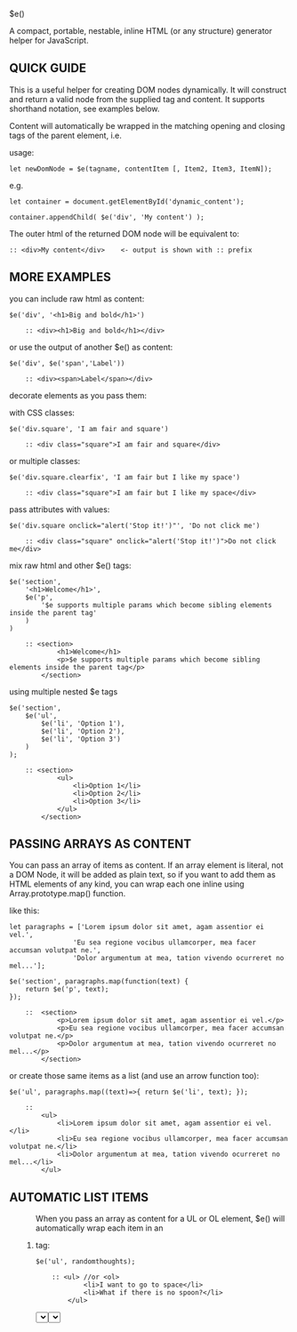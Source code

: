 $e()

A compact, portable, nestable, inline HTML (or any structure) generator helper for JavaScript.
    
    
    
QUICK GUIDE
-----------

This is a useful helper for creating DOM nodes dynamically.  It will construct and return 
a valid node from the supplied tag and content.  It supports shorthand notation, see examples below.
    
Content will automatically be wrapped in the matching opening and closing tags of the parent element, 
i.e. 

usage:  
    
    let newDomNode = $e(tagname, contentItem [, Item2, Item3, ItemN]);

e.g. 

    let container = document.getElementById('dynamic_content');

    container.appendChild( $e('div', 'My content') );

The outer html of the returned DOM node will be equivalent to:
    
    :: <div>My content</div>    <- output is shown with :: prefix
    


MORE EXAMPLES
-------------
    
you can include raw html as content:

    $e('div', '<h1>Big and bold</h1>')                

        :: <div><h1>Big and bold</h1></div>


or use the output of another $e() as content:
    
    $e('div', $e('span','Label'))                                   

        :: <div><span>Label</span></div>


decorate elements as you pass them:  
    
with CSS classes:
        
    $e('div.square', 'I am fair and square')                            

        :: <div class="square">I am fair and square</div>


or multiple classes:

    $e('div.square.clearfix', 'I am fair but I like my space')                        

        :: <div class="square">I am fair but I like my space</div>

pass attributes with values:
        
    $e('div.square onclick="alert('Stop it!')"', 'Do not click me')     

        :: <div class="square" onclick="alert('Stop it!')">Do not click me</div>

mix raw html and other $e() tags:
    
    $e('section', 
        '<h1>Welcome</h1>', 
        $e('p', 
            '$e supports multiple params which become sibling elements inside the parent tag'
        )
    )

        :: <section>
                <h1>Welcome</h1>
                <p>$e supports multiple params which become sibling elements inside the parent tag</p>
            </section>

using multiple nested $e tags 
    
    $e('section', 
        $e('ul', 
            $e('li', 'Option 1'),
            $e('li', 'Option 2'),
            $e('li', 'Option 3')
        )
    );

        :: <section>
                <ul>
                    <li>Option 1</li>
                    <li>Option 2</li>
                    <li>Option 3</li>
                </ul>
            </section>


    
PASSING ARRAYS AS CONTENT
-------------------------

You can pass an array of items as content.  If an array element is literal, not a DOM Node, 
it will be added as plain text, so if you want to add them as HTML elements of any kind, 
you can wrap each one inline using Array.prototype.map() function.

like this:

    let paragraphs = ['Lorem ipsum dolor sit amet, agam assentior ei vel.',
                    'Eu sea regione vocibus ullamcorper, mea facer accumsan volutpat ne.',
                    'Dolor argumentum at mea, tation vivendo ocurreret no mel...'];

    $e('section', paragraphs.map(function(text) {
        return $e('p', text);    
    });
        
        ::  <section>
                <p>Lorem ipsum dolor sit amet, agam assentior ei vel.</p>
                <p>Eu sea regione vocibus ullamcorper, mea facer accumsan volutpat ne.</p>
                <p>Dolor argumentum at mea, tation vivendo ocurreret no mel...</p>
            </section>
    
or create those same items as a list (and use an arrow function too):

    $e('ul', paragraphs.map((text)=>{ return $e('li', text); });
    
        :: 
            <ul>
                <li>Lorem ipsum dolor sit amet, agam assentior ei vel.</li>
                <li>Eu sea regione vocibus ullamcorper, mea facer accumsan volutpat ne.</li>
                <li>Dolor argumentum at mea, tation vivendo ocurreret no mel...</li>
            </ul>
                


AUTOMATIC LIST ITEMS
--------------------

<UL><OL>

When you pass an array as content for a UL or OL element, $e() will automatically wrap each item in an <li> tag:
    
    $e('ul', randomthoughts);
                    
        :: <ul> //or <ol>
                <li>I want to go to space</li>
                <li>What if there is no spoon?</li>
            </ul>
    
<SELECT>
        
Same thing happens with <select> element, all literal array items (if they are not DOM nodes) will be wrapped in OPTION elements:

    $e('select', levels);

        :: <select> 
                <option>Level 1</option>
                <option>Level 2</option>
            </select>
    
    NOTE: This needs to be extended to support specifying selected item, if not map() can be used
    


DEEPLY NESTED ITERATION
-----------------------

You can also create nested structures using a shorthand stack notation:

$e('section > div > ul', itemArray)  //spaces are not required but are ok

This will generate a nested structure, with only the last element being repeated.
    
section>div>ul is a stack that will result in the following HTML equivalent:

<section>
    <div>
        <ul>
            <li>Item 1</li>
            <li>Item 2</li>
            <li>Item 3</li>
        </ul>
    </div>
<section/>
